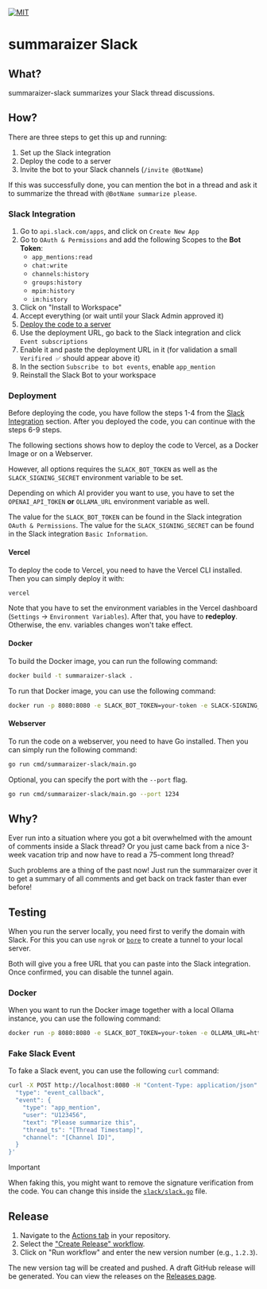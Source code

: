 [![MIT](https://img.shields.io/badge/license-MIT-blue.svg)](https://github.com/ioki-mobility/summaraizer-slack/blob/main/LICENSE)

# summaraizer Slack

## What?

summaraizer-slack summarizes your Slack thread discussions.

## How?

There are three steps to get this up and running:
1. Set up the Slack integration
2. Deploy the code to a server
3. Invite the bot to your Slack channels (`/invite @BotName`)

If this was successfully done, you can mention the bot in a thread 
and ask it to summarize the thread with `@BotName summarize please`.

### Slack Integration

1. Go to `api.slack.com/apps`, and click on `Create New App`
2. Go to `OAuth & Permissions` and add the following Scopes to the **Bot Token**:
   * `app_mentions:read`
   * `chat:write`
   * `channels:history`
   * `groups:history`
   * `mpim:history`
   * `im:history`
3. Click on "Install to Workspace"
4. Accept everything (or wait until your Slack Admin approved it)
5. [Deploy the code to a server](#deployment)
6. Use the deployment URL, go back to the Slack integration and click `Event subscriptions`
7. Enable it and paste the deployment URL in it (for validation a small `Verifired ✅` should appear above it)
8. In the section `Subscribe to bot events`, enable `app_mention`
9. Reinstall the Slack Bot to your workspace

### Deployment

Before deploying the code, you have follow the steps 1-4 from the [Slack Integration](#slack-integration) section.
After you deployed the code, you can continue with the steps 6-9 steps.

The following sections shows how to deploy the code to Vercel, as a Docker Image or on a Webserver.

However, all options requires the `SLACK_BOT_TOKEN` 
as well as the `SLACK_SIGNING_SECRET` environment variable to be set.

Depending on which AI provider you want to use, 
you have to set the `OPENAI_API_TOKEN` **or** `OLLAMA_URL` environment variable as well.

The value for the `SLACK_BOT_TOKEN` can be found in the Slack integration `OAuth & Permissions`.
The value for the `SLACK_SIGNING_SECRET` can be found in the Slack integration `Basic Information`.

#### Vercel

To deploy the code to Vercel, you need to have the Vercel CLI installed.
Then you can simply deploy it with:

```bash
vercel
```

Note that you have to set the environment variables in the Vercel dashboard (`Settings` -> `Environment Variables`).
After that, you have to **redeploy**. Otherwise, the env. variables changes won't take effect.

#### Docker

To build the Docker image, you can run the following command:

```bash  
docker build -t summaraizer-slack .
```

To run that Docker image, you can use the following command:

```bash
docker run -p 8080:8080 -e SLACK_BOT_TOKEN=your-token -e SLACK-SIGNING_SECRET=your-secret -e OPENAI_API_TOKEN=your-token summaraizer-slack
```


#### Webserver

To run the code on a webserver, you need to have Go installed.
Then you can simply run the following command:

```bash
go run cmd/summaraizer-slack/main.go
```

Optional, you can specify the port with the `--port` flag.

```bash
go run cmd/summaraizer-slack/main.go --port 1234
```

## Why?

Ever run into a situation where you got a bit overwhelmed with the amount of comments
inside a Slack thread?
Or you just came back from a nice 3-week vacation trip and now have to read
a 75-comment long thread?

Such problems are a thing of the past now!
Just run the summaraizer over it to get a summary of all comments
and get back on track faster than ever before!

## Testing

When you run the server locally, you need first to verify the domain with Slack.
For this you can use `ngrok` or [`bore`](https://github.com/ekzhang/bore) to create a tunnel to your local server.

Both will give you a free URL that you can paste into the Slack integration.
Once confirmed, you can disable the tunnel again.

### Docker

When you want to run the Docker image together with a local Ollama instance, you can use the following command:

```bash
docker run -p 8080:8080 -e SLACK_BOT_TOKEN=your-token -e OLLAMA_URL=http://host.docker.internal:11434 summaraizer-slack
```

### Fake Slack Event

To fake a Slack event, you can use the following `curl` command:

```bash
curl -X POST http://localhost:8080 -H "Content-Type: application/json" -d '{
  "type": "event_callback",
  "event": {
    "type": "app_mention",
    "user": "U123456",
    "text": "Please summarize this",
    "thread_ts": "[Thread Timestamp]", 
    "channel": "[Channel ID]",
  }
}'
```

> [!IMPORTANT]
> When faking this, you might want to remove the signature verification from the code.
> You can change this inside the [`slack/slack.go`](slack/slack.go) file.

## Release

1. Navigate to the [Actions tab](../../actions) in your repository.
2. Select the ["Create Release" workflow](../../actions/workflows/publishing.yml).
3. Click on "Run workflow" and enter the new version number (e.g., `1.2.3`).

The new version tag will be created and pushed.
A draft GitHub release will be generated. 
You can view the releases on the [Releases page](../../releases/latest).
